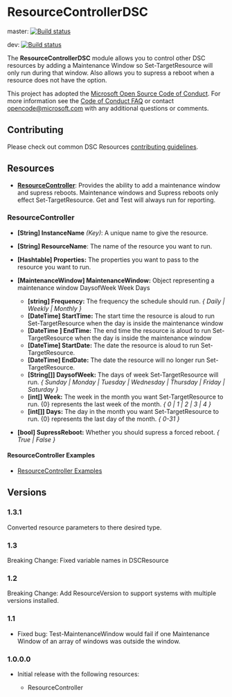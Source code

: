 # ResourceControllerDSC

master: [![Build status](https://ci.appveyor.com/api/projects/status/qghpa6k5dfmc05i0/branch/master?svg=true)](https://ci.appveyor.com/project/mcollera/resourcecontrollerdsc/branch/master)

dev: [![Build status](https://ci.appveyor.com/api/projects/status/qghpa6k5dfmc05i0/branch/dev?svg=true)](https://ci.appveyor.com/project/mcollera/resourcecontrollerdsc/branch/dev)

The **ResourceControllerDSC** module allows you to control other DSC resources by adding a Maintenance Window so Set-TargetResource will only run during that window.
Also allows you to supress a reboot when a resource does not have the option.

This project has adopted the [Microsoft Open Source Code of Conduct](
  https://opensource.microsoft.com/codeofconduct/).
For more information see the [Code of Conduct FAQ](
  https://opensource.microsoft.com/codeofconduct/faq/)
or contact [opencode@microsoft.com](mailto:opencode@microsoft.com) with any additional questions
or comments.

## Contributing

Please check out common DSC Resources [contributing guidelines](
  https://github.com/PowerShell/DscResources/blob/master/CONTRIBUTING.md).

## Resources

* [**ResourceController**](#ResourceController): Provides the ability to add a maintenance window and supress reboots. Maintenance windows and Supress reboots only effect Set-TargetResource. Get and Test will always run for reporting.

### **ResourceController**

* **[String] InstanceName** _(Key)_: A unique name to give the resource.

* **[String] ResourceName**: The name of the resource you want to run.

* **[Hashtable] Properties:** The properties you want to pass to the resource you want to run.

* **[MaintenanceWindow] MaintenanceWindow:** Object representing a maintenance window
    DaysofWeek
    Week
    Days
    * **[string] Frequency:** The frequency the schedule should run. _{ Daily | Weekly | Monthly }_
    * **[DateTime] StartTime:** The start time the resource is aloud to run Set-TargetResource when the day is inside the maintenance window
    * **[DateTime ] EndTime:** The end time the resource is aloud to run Set-TargetResource when the day is inside the maintenance window
    * **[DateTime] StartDate:** The date the resource is aloud to run Set-TargetResource.
    * **[DateTime] EndDate:** The date the resource will no longer run Set-TargetResource.
    * **[String[]] DaysofWeek:** The days of week Set-TargetResource will run. _{ Sunday | Monday | Tuesday | Wednesday | Thursday | Friday | Saturday }_
    * **[int[] Week:** The week in the month you want Set-TargetResource to run. {0} represents the last week of the month. _{ 0 | 1 | 2 | 3 | 4 }_
    * **[int[]] Days:** The day in the month you want Set-TargetResource to run. {0} represents the last day of the month. _{ 0-31 }_

* **[bool] SupressReboot:** Whether you should supress a forced reboot. _{ True | False }_

#### ResourceController Examples

* [ResourceController Examples](
  https://github.com/mcollera/ResourceControllerDsc/blob/master/Examples/ResourceController_Examples.ps1)

## Versions

### 1.3.1
  Converted resource parameters to there desired type.

### 1.3
  Breaking Change: Fixed variable names in DSCResource

### 1.2
  Breaking Change: Add ResourceVersion to support systems with multiple versions installed.

### 1.1

* Fixed bug: Test-MaintenanceWindow would fail if one Maintenance Window of an array of windows was outside the window.

### 1.0.0.0

* Initial release with the following resources:

  * ResourceController
